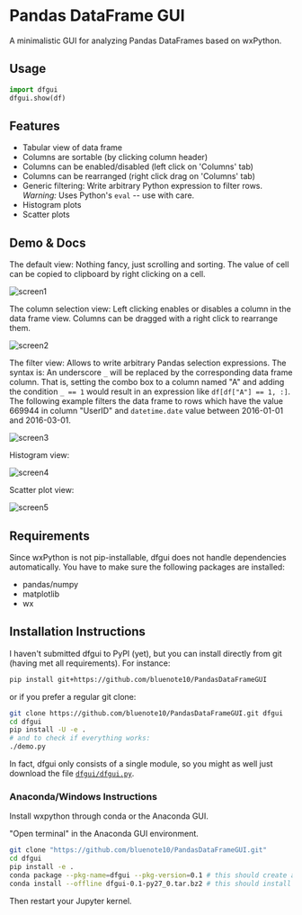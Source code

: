 # Pandas DataFrame GUI

A minimalistic GUI for analyzing Pandas DataFrames based on wxPython.

## Usage

```python
import dfgui
dfgui.show(df)
```

## Features

- Tabular view of data frame
- Columns are sortable (by clicking column header)
- Columns can be enabled/disabled (left click on 'Columns' tab)
- Columns can be rearranged (right click drag on 'Columns' tab)
- Generic filtering: Write arbitrary Python expression to filter rows. *Warning:* Uses Python's `eval` -- use with care.
- Histogram plots
- Scatter plots

## Demo & Docs

The default view: Nothing fancy, just scrolling and sorting. The value of cell can be copied to clipboard by right clicking on a cell.

![screen1](/../screenshots/screenshots/screen1.png)

The column selection view: Left clicking enables or disables a column in the data frame view. Columns can be dragged with a right click to rearrange them.

![screen2](/../screenshots/screenshots/screen2.png)

The filter view: Allows to write arbitrary Pandas selection expressions. The syntax is: An underscore `_` will be replaced by the corresponding data frame column. That is, setting the combo box to a column named "A" and adding the condition `_ == 1` would result in an expression like `df[df["A"] == 1, :]`. The following example filters the data frame to rows which have the value 669944 in column "UserID" and `datetime.date` value between 2016-01-01 and 2016-03-01.

![screen3](/../screenshots/screenshots/screen3.png)

Histogram view:

![screen4](/../screenshots/screenshots/screen4.png)

Scatter plot view:

![screen5](/../screenshots/screenshots/screen5.png)

## Requirements

Since wxPython is not pip-installable, dfgui does not handle dependencies automatically. You have to make sure the following packages are installed:

- pandas/numpy
- matplotlib
- wx

## Installation Instructions

I haven't submitted dfgui to PyPI (yet), but you can install directly from git (having met all requirements). For instance:

```bash
pip install git+https://github.com/bluenote10/PandasDataFrameGUI
```

or if you prefer a regular git clone:

```bash
git clone https://github.com/bluenote10/PandasDataFrameGUI.git dfgui
cd dfgui
pip install -U -e .
# and to check if everything works:
./demo.py
```

In fact, dfgui only consists of a single module, so you might as well just download the file [`dfgui/dfgui.py`](dfgui/dfgui.py).

### Anaconda/Windows Instructions

Install wxpython through conda or the Anaconda GUI.

"Open terminal" in the Anaconda GUI environment.

```bash
git clone "https://github.com/bluenote10/PandasDataFrameGUI.git"
cd dfgui
pip install -e .
conda package --pkg-name=dfgui --pkg-version=0.1 # this should create a package file
conda install --offline dfgui-0.1-py27_0.tar.bz2 # this should install into your conda environment
```
Then restart your Jupyter kernel.

